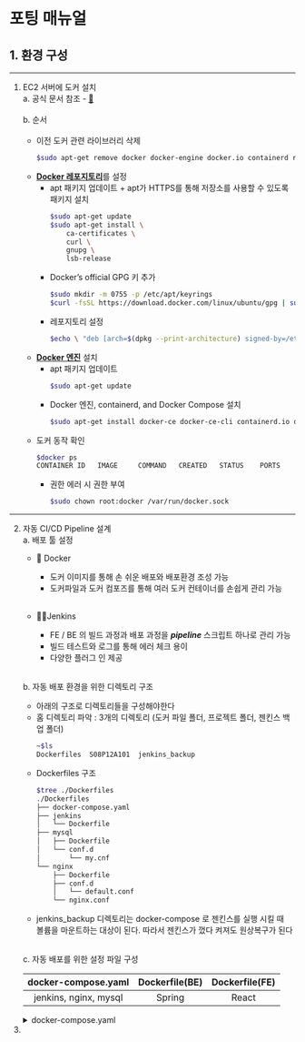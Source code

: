 # 포팅 매뉴얼

## 1. 환경 구성
---
1) EC2 서버에 도커 설치 </br>
    a. 공식 문서 참조 - [🔗](https://docs.docker.com/engine/install/ubuntu/) <br></br>
    b. 순서<br></br>
    - 이전 도커 관련 라이브러리 삭제
        ```sh
        $sudo apt-get remove docker docker-engine docker.io containerd runc
        ```
    - <u>**Docker 레포지토리**</u>를 설정
      -  apt 패키지 업데이트 + apt가 HTTPS를 통해 저장소를 사용할 수 있도록 패키지 설치
            ```sh
            $sudo apt-get update
            $sudo apt-get install \
                ca-certificates \
                curl \
                gnupg \
                lsb-release
            ```
      - Docker’s official GPG 키 추가
        ```sh
        $sudo mkdir -m 0755 -p /etc/apt/keyrings
        $curl -fsSL https://download.docker.com/linux/ubuntu/gpg | sudo gpg --dearmor -o /etc/apt/keyrings/docker.gpg
        ```
      - 레포지토리 설정
        ```sh
        $echo \ "deb [arch=$(dpkg --print-architecture) signed-by=/etc/apt/keyrings/docker.gpg] https://download.docker.com/linux/ubuntu \ $(lsb_release -cs) stable" | sudo tee /etc/apt/sources.list.d/docker.list > /dev/null
        ```
    - <u>**Docker 엔진**</u> 설치 
       - apt 패키지 업데이트
            ```sh 
            $sudo apt-get update 
            ```
       - Docker 엔진, containerd, and Docker Compose 설치
            ```sh 
            $sudo apt-get install docker-ce docker-ce-cli containerd.io docker-buildx-plugin docker-compose-plugin 
            ```
    - 도커 동작 확인
      ```sh 
      $docker ps
      CONTAINER ID   IMAGE     COMMAND   CREATED   STATUS    PORTS     NAMES
      ```
      - 권한 에러 시 권한 부여
        ```sh
        $sudo chown root:docker /var/run/docker.sock
        ```
---
2) 자동 CI/CD Pipeline 설계 </br>
   a. 배포 툴 설정
    - 🐳 Docker 
      - 도커 이미지를 통해 손 쉬운 배포와 배포환경 조성 가능<br>
      - 도커파일과 도커 컴포즈를 통해 여러 도커 컨테이너를 손쉽게 관리 가능 <br><br>

   - 🕴🏼Jenkins
      - FE / BE 의 빌드 과정과 배포 과정을 ***pipeline*** 스크립트 하나로 관리 가능 <br>
      - 빌드 테스트와 로그를 통해 에러 체크 용이
      - 다양한 플러그 인 제공 <br><br>
   
   b. 자동 배포 환경을 위한 디렉토리 구조
      - 아래의 구조로 디렉토리들을 구성해야한다
      - 홈 디렉토리 파악 : 3개의 디렉토리 (도커 파일 폴더, 프로젝트 폴더, 젠킨스 백업 폴더)
        ```sh
        ~$ls 
        Dockerfiles  S08P12A101  jenkins_backup
        ```
      - Dockerfiles 구조
        ```sh
        $tree ./Dockerfiles
        ./Dockerfiles
        ├── docker-compose.yaml
        ├── jenkins
        │   └── Dockerfile
        ├── mysql
        │   ├── Dockerfile
        │   └── conf.d
        │       └── my.cnf
        └── nginx
            ├── Dockerfile
            ├── conf.d
            │   └── default.conf
            └── nginx.conf
        ```
    - jenkins_backup 디렉토리는 docker-compose 로 젠킨스를 실행 시킬 때<br>
      볼륨을 마운트하는 대상이 된다. 따라서 젠킨스가 껐다 켜져도 원상복구가 된다<br><br>

    c. 자동 배포를 위한 설정 파일 구성

    |docker-compose.yaml|Dockerfile(BE)|Dockerfile(FE)|
    |:------:|:--:|:--:|
    |jenkins, nginx, mysql|Spring|React|

    <details><summary>docker-compose.yaml</summary>
    ```yaml

        version: "3"
        services:
            jenkins:
                container_name: jenkins
                build:
                    context: ./jenkins
                    dockerfile: Dockerfile
                ports:
                    - "9090:8080"
                    - "50000:50000"
                volumes:
                    - /home/ubuntu/jenkins_backup:/var/jenkins_home
                    - /var/run/docker.sock:/var/run/docker.sock
                environment:
                    TZ: "Asia/Seoul"
            mysql:
                container_name: mysql
                build:
                    context: ./mysql
                    dockerfile: Dockerfile
                ports:
                    - "3306:3306"
                volumes:
                    - /mysql:/var/lib/mysql
                environment:
                    MYSQL_DATABASE: wedding101_db
                    MYSQL_ROOT_PASSWORD: ssafy
                    MYSQL_PASSWORD: ssafy
                    MYSQL_ALLOW_EMPTY_PASSWORD: "yes"
                    MYSQL_CHARACTER_SET_SERVER: utf8mb4
                    MYSQL_COLLATION_SERVER: utf8mb4_unicode_ci
            nginx:
                container_name: nginx
                build:
                    context: ./nginx
                    dockerfile: Dockerfile
                ports:
                    - "80:80"
                    - "443:443"
                expose:
                    - "80"
                    - "443"
                volumes:
                    - ./nginx/conf.d:/etc/nginx/conf.d
                    - /etc/letsencrypt:/etc/letsencrypt
                    - ./nginx/nginx.conf:/etc/nginx/nginx.conf
  
    ```
    </details>
    
3) 